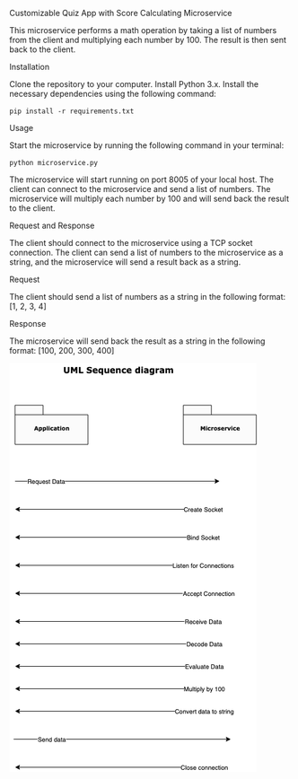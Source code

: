 Customizable Quiz App with Score Calculating Microservice

This microservice performs a math operation by taking a list of numbers from the client and multiplying each number by 100. The result  is then sent back to the client. 

Installation 

Clone the repository to your computer.
Install Python 3.x.
Install the necessary dependencies using the following command: 

	pip install -r requirements.txt


Usage

Start the microservice by running the following command in your terminal: 

	python microservice.py

The microservice will start running on port 8005 of your local host. 
The client can connect to the microservice and send a list of numbers. The microservice will multiply each number by 100 and will send back the result to the client. 

Request and Response

The client should connect to the microservice using a TCP socket connection. The client can send a list of numbers to the microservice as a string, and the microservice will send a result back as a string. 


Request

The client should send a list of numbers as a string in the following format:
[1, 2, 3, 4]

Response

The microservice will send back the result as a string in the following format:
[100, 200, 300, 400]

![alt text](diagram.png "Title")

